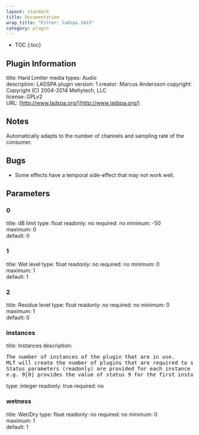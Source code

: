 ```yaml
---
layout: standard
title: Documentation
wrap_title: "Filter: ladspa.1413"
category: plugin
---
```

* TOC
{:toc}

## Plugin Information

title: Hard Limiter
media types:
Audio  
description: LADSPA plugin
version: 1
creator: Marcus Andersson
copyright: Copyright (C) 2004-2014 Meltytech, LLC  
license: GPLv2  
URL: [http://www.ladspa.org/](http://www.ladspa.org/)  

## Notes

Automatically adapts to the number of channels and sampling rate of the consumer.

## Bugs

* Some effects have a temporal side-effect that may not work well.


## Parameters

### 0

title: dB limit  type: float
readonly: no
required: no
minimum: -50  
maximum: 0  
default: 0  

### 1

title: Wet level  type: float
readonly: no
required: no
minimum: 0  
maximum: 1  
default: 1  

### 2

title: Residue level  type: float
readonly: no
required: no
minimum: 0  
maximum: 1  
default: 0  

### instances

title: Instances  description:
<pre>
The number of instances of the plugin that are in use.
MLT will create the number of plugins that are required to support the number of audio channels.
Status parameters (readonly) are provided for each instance and are accessed by specifying the instance number after the identifier (starting at zero).
e.g. 9[0] provides the value of status 9 for the first instance.
</pre>
type: integer
readonly: true
required: no

### wetness

title: Wet/Dry  type: float
readonly: no
required: no
minimum: 0  
maximum: 1  
default: 1  

